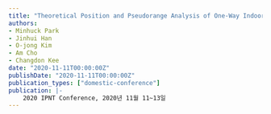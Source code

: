 ```yaml
---
title: "Theoretical Position and Pseudorange Analysis of One-Way Indoor Positioning System Based on Overlapping Autocorrelation Functions"
authors:
- Minhuck Park
- Jinhui Han
- O-jong Kim
- Am Cho
- Changdon Kee
date: "2020-11-11T00:00:00Z"
publishDate: "2020-11-11T00:00:00Z"
publication_types: ["domestic-conference"]
publication: |-
    2020 IPNT Conference, 2020년 11월 11~13일
---
```

